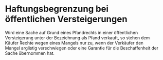 # Haftungsbegrenzung bei öffentlichen Versteigerungen

Wird eine Sache auf Grund eines Pfandrechts in einer öffentlichen Versteigerung unter der Bezeichnung als Pfand verkauft, so stehen dem Käufer Rechte wegen eines Mangels nur zu, wenn der Verkäufer den Mangel arglistig verschwiegen oder eine Garantie für die Beschaffenheit der Sache übernommen hat. 


